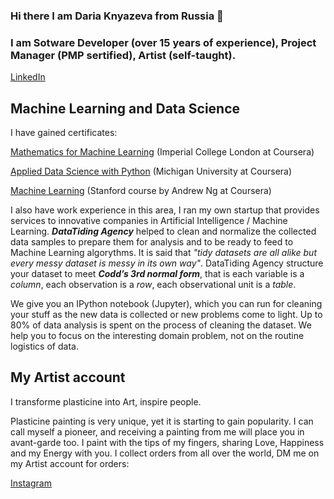 ### Hi there I am Daria Knyazeva from Russia 👋

### I am Sotware Developer (over 15 years of experience), Project Manager (PMP sertified), Artist (self-taught).

[LinkedIn](https://www.linkedin.com/in/dariaknyazeva/)

## Machine Learning and Data Science

I have gained certificates:

[Mathematics for Machine Learning](https://www.coursera.org/account/accomplishments/specialization/WTPALQVUXJ2H) (Imperial College London at Coursera)

[Applied Data Science with Python](https://www.coursera.org/account/accomplishments/specialization/certificate/D5ED4S7SRQSV) (Michigan University at Coursera)

[Machine Learning](https://www.coursera.org/api/legacyCertificates.v1/spark/statementOfAccomplishment/972224~34133/pdf) (Stanford course by Andrew Ng at Coursera)

I also have work experience in this area, I ran my own startup that provides services to innovative companies in Artificial Intelligence / Machine Learning. ***DataTiding Agency*** helped to clean and normalize the collected data samples to prepare them for analysis and to be ready to feed to Machine Learning algorythms. It is said that *"tidy datasets are all alike but every messy dataset is messy in its own way"*. DataTiding Agency structure your dataset to meet ***Codd’s 3rd normal form***, that is each variable is a *column*, each observation is a *row*, each observational unit is a *table*.

We give you an IPython notebook (Jupyter), which you can run for cleaning your stuff as the new data is collected or new problems come to light. Up to 80% of data analysis is spent on the process of cleaning the dataset. We help you to focus on the interesting domain problem, not on the routine logistics of data.

## My Artist account

I transforme plasticine into Art, inspire people.

Plasticine painting is very unique, yet it is starting to gain popularity. I can call myself a pioneer, and receiving a painting from me will place you in avant-garde too. I paint with the tips of my fingers, sharing Love, Happiness and my Energy with you. I collect orders from all over the world, DM me on my Artist account for orders:

[Instagram](https://www.instagram.com/daria_heliolater/)

<!--
**DariaKnyazeva/DariaKnyazeva** is a ✨ _special_ ✨ repository because its `README.md` (this file) appears on your GitHub profile.

Here are some ideas to get you started:

- 🔭 I’m currently working on ...
- 🌱 I’m currently learning ...
- 👯 I’m looking to collaborate on ...
- 🤔 I’m looking for help with ...
- 💬 Ask me about ...
- 📫 How to reach me: ...
- 😄 Pronouns: ...
- ⚡ Fun fact: ...
-->

